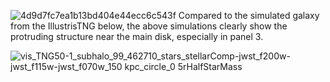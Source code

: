 ![4d9d7fc7ea1b13bd404e44ecc6c543f](https://github.com/user-attachments/assets/95e0c635-02e4-4d79-a8c1-093394aa1838)
Compared to the simulated galaxy from the IllustrisTNG below, the above simulations clearly show the protruding structure near the main disk, especially in panel 3.


![vis_TNG50-1_subhalo_99_462710_stars_stellarComp-jwst_f200w-jwst_f115w-jwst_f070w_150 kpc_circle_0 5rHalfStarMass](https://github.com/user-attachments/assets/7398334c-0e36-4e81-a72b-b58f98b661bb)

